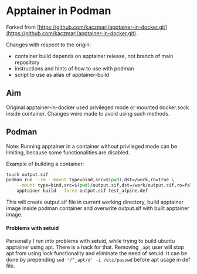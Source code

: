 # Apptainer in Podman

Forked from [https://github.com/kaczmarj/apptainer-in-docker.git](https://github.com/kaczmarj/apptainer-in-docker.git).

Changes with respect to the origin:
 - container build depends on apptainer release, not branch of main repository
 - instructions and hints of how to use with podman
 - script to use as alias of apptainer-build

## Aim

Original apptainer-in-docker used privileged mode or mounted docker.sock inside container. Changes were made to avoid using such methods.

## Podman

Note: Running apptainer in a container without privileged mode can be limiting, because some functionalities are disabled.

Example of building a container:
```bash
touch output.sif
podman run --rm --mount type=bind,src=$(pwd),dst=/work,ro=true \
    --mount type=bind,src=$(pwd)/output.sif,dst=/work/output.sif,ro=false \
    apptainer build --force output.sif test_alpine.def
```

This will create output.sif file in current working directory, build apptainer image inside podman container and overwrite output.sif with built apptainer image.

#### Problems with setuid
Personally I run into problems with setuid, while trying to build ubuntu apptainer using apt. There is a hack for that.
Removing `_apt` user will stop apt from using lock functionality and eliminate the need of setuid. It can be done by prepending `sed '/^_apt/d' -i /etc/passwd` before apt usage in def file.
